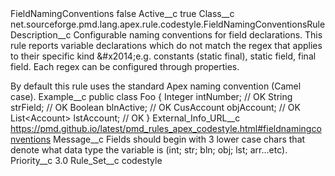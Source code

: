 <?xml version="1.0" encoding="UTF-8"?>
<CustomMetadata xmlns="http://soap.sforce.com/2006/04/metadata" xmlns:xsi="http://www.w3.org/2001/XMLSchema-instance" xmlns:xsd="http://www.w3.org/2001/XMLSchema">
    <label>FieldNamingConventions</label>
    <protected>false</protected>
    <values>
        <field>Active__c</field>
        <value xsi:type="xsd:boolean">true</value>
    </values>
    <values>
        <field>Class__c</field>
        <value xsi:type="xsd:string">net.sourceforge.pmd.lang.apex.rule.codestyle.FieldNamingConventionsRule</value>
    </values>
    <values>
        <field>Description__c</field>
        <value xsi:type="xsd:string">Configurable naming conventions for field declarations. This rule reports variable declarations which do not match the regex that applies to their specific kind &amp;#x2014;e.g. constants (static final), static field, final field. Each regex can be configured through properties.

By default this rule uses the standard Apex naming convention (Camel case).</value>
    </values>
    <values>
        <field>Example__c</field>
        <value xsi:type="xsd:string">public class Foo {
    Integer intNumber; // OK
    String strField; // OK
    Boolean blnActive; // OK
    CusAccount objAccount; // OK
    List&lt;Account&gt; lstAccount; // OK
}</value>
    </values>
    <values>
        <field>External_Info_URL__c</field>
        <value xsi:type="xsd:string">https://pmd.github.io/latest/pmd_rules_apex_codestyle.html#fieldnamingconventions</value>
    </values>
    <values>
        <field>Message__c</field>
        <value xsi:type="xsd:string">Fields should begin with 3 lower case chars that denote what data type the variable is (int; str; bln; obj; lst; arr...etc).</value>
    </values>
    <values>
        <field>Priority__c</field>
        <value xsi:type="xsd:double">3.0</value>
    </values>
    <values>
        <field>Rule_Set__c</field>
        <value xsi:type="xsd:string">codestyle</value>
    </values>
</CustomMetadata>
